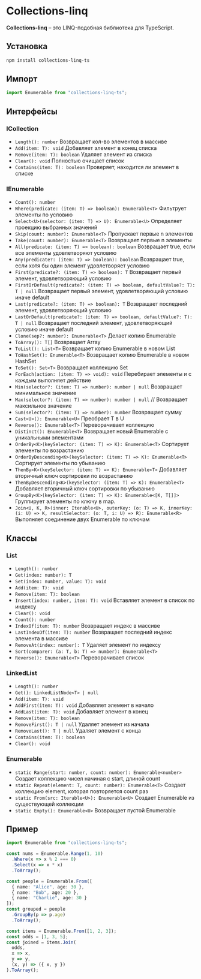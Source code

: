 # Collections-linq

**Collections-linq** – это LINQ-подобная библиотека для TypeScript.

## Установка

```bash
npm install collections-linq-ts
```

## Импорт

```ts
import Enumerable from "collections-linq-ts";
```

## Интерфейсы


### ICollection<T> 
- `Length(): number`
  Возвращает кол-во элементов в массиве
- `Add(item: T): void`
  Добавляет элемент в конец списка
- `Remove(item: T): boolean`
  Удаляет элемент из списка
- `Clear(): void`
  Полностью очищает список
- `Contains(item: T): boolean`
  Проверяет, находится ли элемент в списке

### IEnumerable<T>
- `Count(): number`
- `Where(predicate: (item: T) => boolean): Enumerable<T>`
  Фильтрует элементы по условию
- `Select<U>(selector: (item: T) => U): Enumerable<U>`
  Определяет проекцию выбранных значений
- `Skip(count: number): Enumerable<T>`
  Пропускает первые n элементов
- `Take(count: number): Enumerable<T>`
  Возвращает первые n элементы
- `All(predicate: (item: T) => boolean): boolean`
  Возвращает true, если все элементы удовлетворяют условию
- `Any(predicate?: (item: T) => boolean): boolean`
  Возвращает true, если хотя бы один элемент удовлетворяет условию
- `First(predicate?: (item: T) => boolean): T`
  Возвращает первый элемент, удовлетворяющий условию
- `FirstOrDefault(predicate?: (item: T) => boolean, defaultValue?: T): T | null`
  Возвращает первый элемент, удовлетворяющий условию иначе default
- `Last(predicate?: (item: T) => boolean): T`
  Возвращает последний элемент, удовлетворяющий условию
- `LastOrDefault(predicate?: (item: T) => boolean, defaultValue?: T): T | null`
   Возвращает последний элемент, удовлетворяющий условию иначе default
- `Clone(sep?: number): Enumerable<T>`
  Делает копию Enumerable
- `ToArray(): T[]`
  Возвращает Array
- `ToList(): List<T>`
  Возвращает копию Enumerable в новом List
- `ToHashSet(): Enumerable<T>`
  Возвращает копию Enumerable в новом HashSet
- `ToSet(): Set<T>`
  Возвращает коллекцию Set
- `ForEach(action: (item: T) => void): void`
  Перебирает элементы и с каждым выполняет действие
- `Min(selector?: (item: T) => number): number | null`
  Возвращает минимальное значение
- `Max(selector?: (item: T) => number): number | null`
  // Возвращает максильное значение
- `Sum(selector?: (item: T) => number): number`
  Возвращает сумму
- `Cast<U>(): Enumerable<U>`
  Преобрает T в U
- `Reverse(): Enumerable<T>`
  Переворачивает коллекцию
- `Distinct(): Enumerable<T>`
  Возвращает новый Enumerable с уникальными элементами
- `OrderBy<K>(keySelector: (item: T) => K): Enumerable<T>`
  Сортирует элементы по возрастанию
- `OrderByDescending<K>(keySelector: (item: T) => K): Enumerable<T>`
  Сортирует элементы по убыванию
- `ThenBy<K>(keySelector: (item: T) => K): Enumerable<T>`
  Добавляет вторичный ключ сортировки по возрастанию
- `ThenByDescending<K>(keySelector: (item: T) => K): Enumerable<T>`
  Добавляет вторичный ключ сортировки по убыванию
- `GroupBy<K>(keySelector: (item: T) => K): Enumerable<[K, T[]]>`
  Группирует элементы по ключу в map.
- `Join<U, K, R>(inner: Iterable<U>, outerKey: (o: T) => K, innerKey: (i: U) => K, resultSelector: (o: T, i: U) => R): Enumerable<R>`
  Выполняет соединение двух Enumerable по ключам

## Классы

### List<T>
- `Length(): number`
- `Get(index: number): T`
- `Set(index: number, value: T): void`
- `Add(item: T): void`
- `Remove(item: T): boolean`
- `Insert(index: number, item: T): void`
  Вставляет элемент в список по индексу
- `Clear(): void`
- `Count(): number`
- `IndexOf(item: T): number`
  Возвращает индекс в массиве
- `LastIndexOf(item: T): number`
  Возвращает последний индекс элемента в массиве
- `RemoveAt(index: number): T`
  Удаляет элемент по индексу
- `Sort(comparer: (a: T, b: T) => number): Enumerable<T>`
- `Reverse(): Enumerable<T>`
  Переворачивает список

### LinkedList<T>
- `Length(): number`
- `Get(): LinkedListNode<T> | null`
- `Add(item: T): void`
- `AddFirst(item: T): void`
  Добавляет элемент в начало
- `AddLast(item: T): void`
  Добавляет элемент в конец
- `Remove(item: T): boolean`
- `RemoveFirst(): T | null`
  Удаляет элемент из начала
- `RemoveLast(): T | null`
  Удаляет элемент с конца
- `Contains(item: T): boolean`
- `Clear(): void`

### Enumerable<T>
- `static Range(start: number, count: number): Enumerable<number>`
  Создает коллекцию чисел начиная с start, длиной count
- `static Repeat(element: T, count: number): Enumerable<T>`
  Создает коллекцию element, которая повторяется count раз
- `static From(src: Iterable<U>): Enumerable<U>`
  Создает Enumerable из существующей коллекции
- `static Empty(): Enumerable<U>`
  Возвращает пустой Enumerable


## Пример

```ts
import Enumerable from "collections-linq-ts";

const nums = Enumerable.Range(1, 10)
  .Where(x => x % 2 === 0)
  .Select(x => x * x)
  .ToArray(); 

const people = Enumerable.From([
  { name: "Alice", age: 30 },
  { name: "Bob", age: 20 },
  { name: "Charlie", age: 30 }
]);
const grouped = people
  .GroupBy(p => p.age)
  .ToArray(); 

const items = Enumerable.From([1, 2, 3]);
const odds = [1, 3, 5];
const joined = items.Join(
  odds,
  x => x,
  y => y,
  (x, y) => ({ x, y })
).ToArray(); 
```
